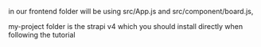 in our frontend folder will be using src/App.js and src/component/board.js,


my-project folder is the strapi v4 which you should install directly when following the tutorial 
